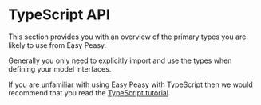# TypeScript API

This section provides you with an overview of the primary types you are likely to use from Easy Peasy.

Generally you only need to explicitly import and use the types when defining your model interfaces.

If you are unfamiliar with using Easy Peasy with TypeScript then we would recommend that you read the [TypeScript tutorial](/docs/tutorials/typescript/). 
